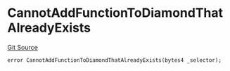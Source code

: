 # CannotAddFunctionToDiamondThatAlreadyExists
[Git Source](https://github.com/thrackle-io/rules-protocol/blob/49ab19f6a1a98efed1de2dc532ff3da9b445a7cb/src/economic/ruleProcessor/RuleProcessorDiamondLib.sol)


```solidity
error CannotAddFunctionToDiamondThatAlreadyExists(bytes4 _selector);
```

